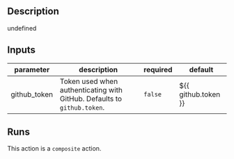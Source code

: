 ## Description

undefined

## Inputs

| parameter | description | required | default |
| - | - | - | - |
| github_token | Token used when authenticating with GitHub. Defaults to `github.token`. | `false` | ${{ github.token }} |


## Runs

This action is a `composite` action.



